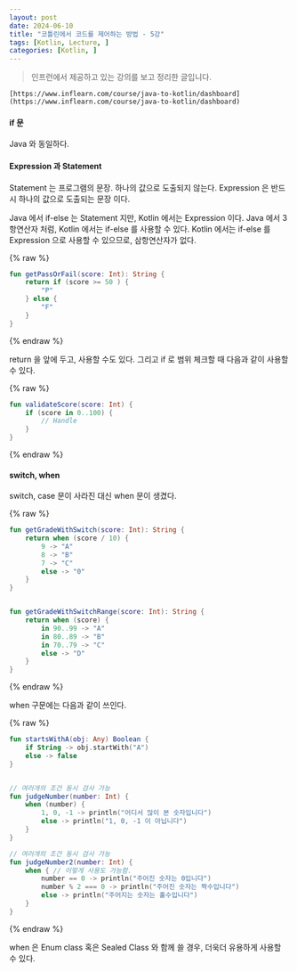```yaml
---
layout: post
date: 2024-06-10
title: "코틀린에서 코드를 제어하는 방법 - 5강"
tags: [Kotlin, Lecture, ]
categories: [Kotlin, ]
---
```



> 인프런에서 제공하고 있는 강의를 보고 정리한 글입니다.


	[https://www.inflearn.com/course/java-to-kotlin/dashboard](https://www.inflearn.com/course/java-to-kotlin/dashboard)



#### **if 문**


Java 와 동일하다.



#### **Expression 과 Statement**


Statement 는 프로그램의 문장. 하나의 값으로 도출되지 않는다. Expression 은 반드시 하나의 값으로 도출되는 문장 이다.


Java 에서 if-else 는 Statement 지만, Kotlin 에서는 Expression 이다. Java 에서 3항연산자 처럼, Kotlin 에서는 if-else 를 사용할 수 있다. Kotlin 에서는 if-else 를 Expression 으로 사용할 수 있으므로, 삼항연산자가 없다.



{% raw %}
```kotlin
fun getPassOrFail(score: Int): String {
	return if (score >= 50 ) {
    	"P"
    } else {
    	"F"
    }
}
```
{% endraw %}



return 을 앞에 두고, 사용할 수도 있다. 그리고 if 로 범위 체크할 때 다음과 같이 사용할 수 있다.



{% raw %}
```kotlin
fun validateScore(score: Int) {
	if (score in 0..100) {
    	// Handle
    }
}
```
{% endraw %}




#### **switch, when**


switch, case 문이 사라진 대신 when 문이 생겼다.



{% raw %}
```kotlin
fun getGradeWithSwitch(score: Int): String {
	return when (score / 10) {
    	9 -> "A"
        8 -> "B"
        7 -> "C"
        else -> "0"
    }
}


fun getGradeWithSwitchRange(score: Int): String {
	return when (score) {
    	in 90..99 -> "A"
        in 80..89 -> "B"
        in 70..79 -> "C"
        else -> "D"
 	}
}
```
{% endraw %}



when 구문에는 다음과 같이 쓰인다.



{% raw %}
```kotlin
fun startsWithA(obj: Any) Boolean {
	if String -> obj.startWith("A")
    else -> false
}


// 여러개의 조건 동시 검사 가능
fun judgeNumber(number: Int) {
	when (number) {
    	1, 0, -1 -> println("어디서 많이 본 숫자입니다")
        else -> println("1, 0, -1 이 아닙니다")
    }
}

// 여러개의 조건 동시 검사 가능
fun judgeNumber2(number: Int) {
	when { // 이렇게 사용도 가능함.
    	number == 0 -> println("주어진 숫자는 0입니다")
        number % 2 === 0 -> println("주어진 숫자는 짝수입니다")
        else -> println("주어지는 숫자는 홀수입니다")
    }
}
```
{% endraw %}



when 은 Enum class 혹은 Sealed Class 와 함께 쓸 경우, 더욱더 유용하게 사용할 수 있다.


